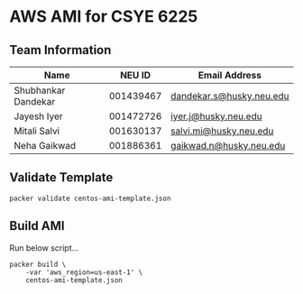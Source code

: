 # AWS AMI for CSYE 6225

## Team Information

| Name | NEU ID | Email Address |
| --- | --- | --- |
| Shubhankar Dandekar| 001439467| dandekar.s@husky.neu.edu |
| Jayesh Iyer|001472726 | iyer.j@husky.neu.edu|
| Mitali Salvi|001630137  | salvi.mi@husky.neu.edu|
| Neha Gaikwad|001886361 |gaikwad.n@husky.neu.edu |
 
## Validate Template

```
packer validate centos-ami-template.json
```

## Build AMI
Run below script...
```
packer build \
    -var 'aws_region=us-east-1' \
    centos-ami-template.json
```
